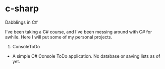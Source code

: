 # c-sharp
Dabblings in C#

I've been taking a C# course, and I've been messing around with C# for awhile.  Here I will put some of my personal projects.

1. ConsoleToDo
  * A simple C# Console ToDo application. No database or saving lists as of yet.
